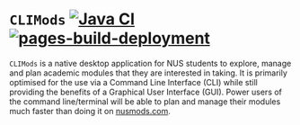 # `CLIMods` [![Java CI](https://github.com/AY2223S1-CS2103-F14-1/tp/actions/workflows/gradle.yml/badge.svg)](https://github.com/AY2223S1-CS2103-F14-1/tp/actions/workflows/gradle.yml) [![pages-build-deployment](https://github.com/AY2223S1-CS2103-F14-1/tp/actions/workflows/pages/pages-build-deployment/badge.svg)](https://github.com/AY2223S1-CS2103-F14-1/tp/actions/workflows/pages/pages-build-deployment)

`CLIMods` is a native desktop application for NUS students to explore, manage and plan academic modules that they are interested in taking. It is primarily optimised for the use via a Command Line Interface (CLI) while still providing the benefits of a Graphical User Interface (GUI). Power users of the command line/terminal will be able to plan and manage their modules much faster than doing it on [nusmods.com](https://nusmods.com).